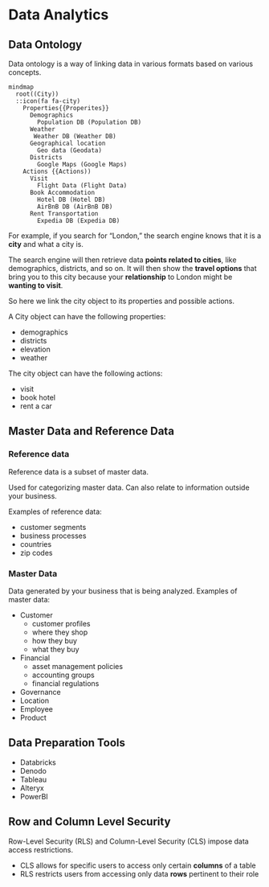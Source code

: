 # Data Analytics

## Data Ontology
Data ontology is a way of linking data in various formats based on various concepts.

```mermaid
mindmap
  root((City))
  ::icon(fa fa-city)  
    Properties{{Properites}}
      Demographics
        Population DB (Population DB)
      Weather
       Weather DB (Weather DB)
      Geographical location
        Geo data (Geodata)
      Districts
        Google Maps (Google Maps)
    Actions {{Actions))
      Visit
        Flight Data (Flight Data)
      Book Accommodation
        Hotel DB (Hotel DB)
        AirBnB DB (AirBnB DB)
      Rent Transportation
        Expedia DB (Expedia DB)
```

For example, if you search for “London,” the search engine knows that it is a **city** and what a city is.

The search engine will then retrieve data **points related to cities**, like demographics, districts, and so on.
It will then show the **travel options** that bring you to this city because your **relationship** to London might be **wanting to visit**.

So here we link the city object to its properties and possible actions.

A City object can have the following properties:
* demographics
* districts
* elevation
* weather

The city object can have the following actions:
* visit
* book hotel
* rent a car

## Master Data and Reference Data

### Reference data
Reference data is a subset of master data.

Used for categorizing master data. Can also relate to information outside your business.

Examples of reference data:
* customer segments
* business processes
* countries
* zip codes

### Master Data
Data generated by your business that is being analyzed.
Examples of master data:
* Customer
  * customer profiles
  * where they shop
  * how they buy
  * what they buy
* Financial
  * asset management policies
  * accounting groups
  * financial regulations
* Governance
* Location 
* Employee
* Product

## Data Preparation Tools
* Databricks
* Denodo
* Tableau
* Alteryx
* PowerBI

## Row and Column Level Security
Row-Level Security (RLS) and Column-Level Security (CLS) impose data access restrictions.
* CLS allows for specific users to access only certain **columns** of a table
* RLS restricts users from accessing only data **rows** pertinent to their role
